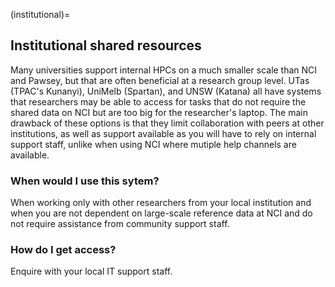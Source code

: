 (institutional)=
## Institutional shared resources

Many universities support internal HPCs on a much smaller scale than NCI and Pawsey, but that are often beneficial at a research group level. UTas (TPAC's Kunanyi), UniMelb (Spartan), and UNSW (Katana) all have systems that researchers may be able to access for tasks that do not require the shared data on NCI but are too big for the researcher's laptop. The main drawback of these options is that they limit collaboration with peers at other institutions, as well as support available as you will have to rely on internal support staff, unlike when using NCI where mutiple help channels are available.

### When would I use this sytem?

When working only with other researchers from your local institution and when you are not dependent on large-scale reference data at NCI and do not require assistance from community support staff.

### How do I get access?

Enquire with your local IT support staff.